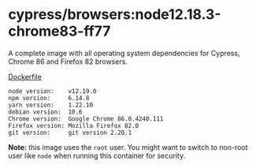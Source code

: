 # cypress/browsers:node12.18.3-chrome83-ff77

A complete image with all operating system dependencies for Cypress, Chrome
86 and Firefox 82 browsers.

[Dockerfile](Dockerfile)

```text
node version:    v12.19.0
npm version:     6.14.8
yarn version:    1.22.10
debian version:  10.6
Chrome version:  Google Chrome 86.0.4240.111
Firefox version: Mozilla Firefox 82.0
git version:     git version 2.20.1
```

**Note:** this image uses the `root` user. You might want to switch to non-root
user like `node` when running this container for security.
